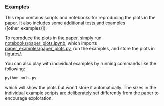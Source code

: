 ### Examples

This repo contains scripts and notebooks for reproducing the plots in the paper. It also includes some additional tests and examples ([other_examples/]).

To reproduce the plots in the paper, simply run [notebooks/paper_plots.ipynb](https://github.com/cvxgrp/a2dr/edit/master/examples/notebooks/), which imports [paper_examples/paper_plots.py](https://github.com/cvxgrp/a2dr/edit/master/examples/paper_examples/), run the examples, and store the plots in [figures/](https://github.com/cvxgrp/a2dr/edit/master/examples/figures).

You can also play with individual examples by running commands like the following:
```python
python nnls.py
```
which will show the plots but won't store it automatically. The sizes in the individual example scripts are deliberately set differently from the paper to encourage exploration.
